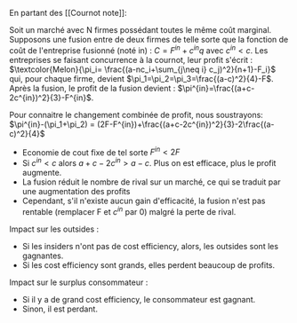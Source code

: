 En partant des [[Cournot note]]:

Soit un marché avec N firmes possédant toutes le même coût marginal. Supposons une fusion entre de deux firmes de telle sorte que la fonction de coût de l'entreprise fusionné (noté in) : $C=F^{in}+c^{in}q$ avec $c^{in}<c$.
Les entreprises se faisant concurrence à la cournot, leur profit s'écrit :
$\textcolor{Melon}{\pi_i= \frac{(a-nc_i+\sum_{j\neq i} c_j)^2}{n+1}-F_i}$ qui, pour chaque firme, devient $\pi_1=\pi_2=\pi_3=\frac{(a-c)^2}{4}-F$. 
Après la fusion, le profit de la fusion devient : $\pi^{in}=\frac{(a+c-2c^{in})^2}{3}-F^{in}$.

Pour connaitre le changement combinée de profit, nous soustrayons:
$\pi^{in}-(\pi_1+\pi_2) = (2F-F^{in})+\frac{(a+c-2c^{in})^2}{3}-2\frac{(a-c)^2}{4}$ 
- Economie de cout fixe de tel sorte $F^{in}< 2F$ 
- Si $c^{in}<c$ alors $a+c-2c^{in}>a-c$. Plus on est efficace, plus le profit augmente.
- La fusion réduit le nombre de rival sur un marché, ce qui se traduit par une augmentation des profits
- Cependant, s'il n'existe aucun gain d'efficacité, la fusion n'est pas rentable (remplacer F et $c^{in}$ par 0) malgré la perte de rival.


Impact sur les outsides :
- Si les insiders n'ont pas de cost efficiency, alors, les outsides sont les gagnantes.
- Si les cost efficiency sont grands, elles perdent beaucoup de profits.

Impact sur le surplus consommateur :
- Si il y a de grand cost efficiency, le consommateur est gagnant. 
- Sinon, il est perdant.

